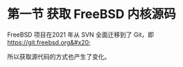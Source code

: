# 第一节 获取 FreeBSD 内核源码

FreeBSD 项目在2021 年从 SVN 全面迁移到了 Git，即 https://git.freebsd.org&#x20;

所以获取源代码的方式也产生了变化。
